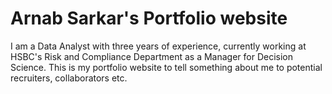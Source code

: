 # Arnab Sarkar's Portfolio website

I am a Data Analyst with three years of experience, currently working at HSBC's Risk and Compliance Department as a Manager for Decision Science.
This is my portfolio website to tell something about me to potential recruiters, collaborators etc.
